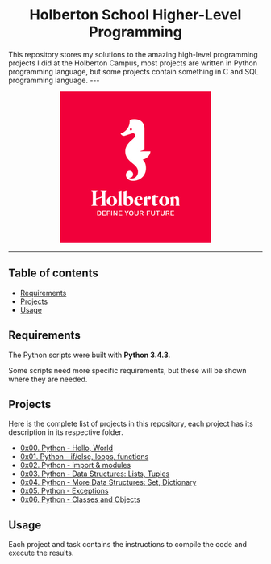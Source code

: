 <h1 align="center">Holberton School Higher-Level Programming</h1>
This repository stores my solutions to the amazing high-level programming projects I did at the Holberton Campus, most projects are written in Python programming language, but some projects contain something in C and SQL programming language.
---

<p align="center">
<a target="_blank" href="https://www.holbertonschool.com/campuses/montevideo"><img src="https://github.com/Ouyei/holbertonschool-higher_level_programming/blob/main/holberton.jpg"></a>
</p>

---

## Table of contents
- [Requirements](#requirements)
- [Projects](#projects)
- [Usage](#usage)

## Requirements

The Python scripts were built with **Python 3.4.3**.

Some scripts need more specific requirements, but these will be shown where they are needed.

## Projects
Here is the complete list of projects in this repository, each project has its description in its respective folder.

* [0x00. Python - Hello, World](https://github.com/Ouyei/holbertonschool-higher_level_programming/tree/main/0x00-python-hello_world)
* [0x01. Python - if/else, loops, functions](https://github.com/Ouyei/holbertonschool-higher_level_programming/tree/main/0x01-python-if_else_loops_functions)
* [0x02. Python - import & modules](https://github.com/Ouyei/holbertonschool-higher_level_programming/tree/main/0x02-python-import_modules)
* [0x03. Python - Data Structures: Lists, Tuples](https://github.com/Ouyei/holbertonschool-higher_level_programming/tree/main/0x03-python-data_structures)
* [0x04. Python - More Data Structures: Set, Dictionary](https://github.com/Ouyei/holbertonschool-higher_level_programming/tree/main/0x04-python-more_data_structures)
* [0x05. Python - Exceptions](https://github.com/Ouyei/holbertonschool-higher_level_programming/tree/main/0x05-python-exceptions)
* [0x06. Python - Classes and Objects](https://github.com/Ouyei/holbertonschool-higher_level_programming/tree/main/0x06-python-classes)

## Usage
Each project and task contains the instructions to compile the code and execute the results.
